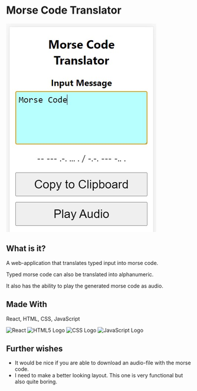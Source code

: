 # Morse Code Translator

![Morse Code Translator Screenshot](https://github.com/royschrauwen/react-morse-code/blob/e77c5210939fdeebc862f0e5df2098e8824c68d8/morse_code_translator_screenshot.jpg)

## What is it?

A web-application that translates typed input into morse code.

Typed morse code can also be translated into alphanumeric.

It also has the ability to play the generated morse code as audio.

## Made With

React, HTML, CSS, JavaScript

 <img src="https://cdn.worldvectorlogo.com/logos/react-2.svg" alt="React" width="50" height="50"/>
 <img src="https://cdn.worldvectorlogo.com/logos/html-1.svg" alt="HTML5 Logo" width="50" height="50"/>
 <img src="https://cdn.worldvectorlogo.com/logos/css-3.svg" alt="CSS Logo" width="50" height="50"/>
<img src="https://cdn.worldvectorlogo.com/logos/logo-javascript.svg" alt="JavaScript Logo" width="50" height="50"/>

## Further wishes

- It would be nice if you are able to download an audio-file with the
  morse code.
- I need to make a better looking layout. This one is very functional
  but also quite boring.
